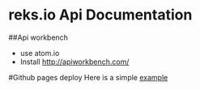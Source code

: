 # reks.io Api Documentation

##Api workbench

* use atom.io
* Install http://apiworkbench.com/

#Github pages deploy
Here is a simple [example](https://gist.github.com/cobyism/473049)
